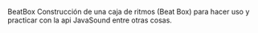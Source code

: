 BeatBox
Construcción de una caja de ritmos (Beat Box) para hacer uso y practicar con la api JavaSound entre otras cosas.
